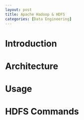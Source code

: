 ```yaml
---
layout: post
title: Apache Hadoop & HDFS
categories: [Data Engineering]
---
```


# Introduction

# Architecture

# Usage

# HDFS Commands
